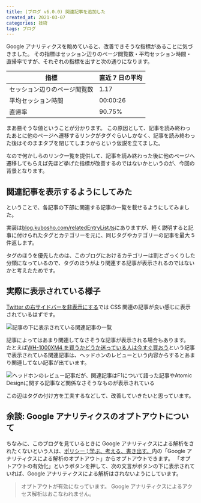```yaml
---
title: (ブログ v6.0.0) 関連記事を追加した
created_at: 2021-03-07
categories: 技術
tags: ブログ
---
```


Google アナリティクスを眺めていると、改善できそうな指標があることに気づきました。
その指標はセッション辺りのページ閲覧数・平均セッション時間・直帰率ですが、それぞれの指標を出すと次の通りになります。

| 指標                         | 直近 7 日の平均 |
| ---------------------------- | --------------- |
| セッション辺りのページ閲覧数 | 1.17            |
| 平均セッション時間           | 00:00:26        |
| 直帰率                       | 90.75%          |

まあ悪そうな値ということが分かります。
この原因として、記事を読み終わったあとに他のページへ遷移するリンクがタグぐらいしかなく、記事を読み終わった後はそのままタブを閉じてしまうからという仮説を立てました。

なので何かしらのリンク一覧を提供して、記事を読み終わった後に他のページへ遷移してもらえば先ほど挙げた指標が改善するのではないかというのが、今回の背景となります。

## 関連記事を表示するようにしてみた

ということで、各記事の下部に関連する記事の一覧を載せるようにしてみました。

実装は[blog.kubosho.com/relatedEntryList.ts](https://github.com/kubosho/blog.kubosho.com/blob/master/src/entry/relatedEntryList.ts)にありますが、軽く説明すると記事に付けられたタグとカテゴリーを元に、同じタグやカテゴリーの記事を最大 5 件返します。

タグのほうを優先したのは、このブログにおけるカテゴリーは割とざっくりした分類になっているので、タグのほうがより関連する記事が表示されるのではないかと考えたためです。

## 実際に表示されている様子

[Twitter の右サイドバーを非表示にする](https://blog.kubosho.com/entry/remove-twitter-trend)では CSS 関連の記事が良い感じに表示されているはずです。

![記事の下に表示されている関連記事の一覧](https://res.cloudinary.com/kubosho/image/upload/v1615118739/related_entry_list_f9iwt3.png)

記事によってはあまり関連してなさそうな記事が表示される場合もあります。
たとえば[WH-1000XM4 を買うかどうか迷っている人は今すぐ買おう](https://blog.kubosho.com/entry/wh-1000xm4-review)という記事で表示されている関連記事は、ヘッドホンのレビューという内容からするとあまり関連してない記事が出ています。

![ヘッドホンのレビュー記事だが、関連記事はF1について語った記事やAtomic Designに関する記事など関係なさそうなものが表示されている](https://res.cloudinary.com/kubosho/image/upload/v1615119887/related_entry_list_2_ql6pk6.png)

この辺はタグの付け方を工夫するなどして、改善していきたいと思っています。

## 余談: Google アナリティクスのオプトアウトについて

ちなみに、このブログを見ているときに Google アナリティクスによる解析をされたくないという人は、[ポリシー ¦ 学ぶ、考える、書き出す。](https://blog.kubosho.com/policy)内の「Google アナリティクスによる解析のオプトアウト」からオプトアウトできます。
「オプトアウトの有効化」というボタンを押して、次の文言がボタンの下に表示されていれば、Google アナリティクスによる解析はされないようにしています。

> オプトアウトが有効になっています。
> Google アナリティクスによるアクセス解析はおこなわれません。
